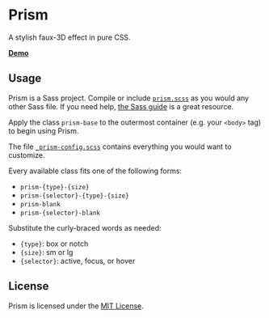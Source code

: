 # Prism

A stylish faux-3D effect in pure CSS.

[**Demo**](https://garcia.sh/prism/)

## Usage

Prism is a Sass project. Compile or include [`prism.scss`](prism.scss) as you would any other Sass file. If you need help, [the Sass guide](http://sass-lang.com/guide) is a great resource.

Apply the class `prism-base` to the outermost container (e.g. your `<body>` tag) to begin using Prism.

The file [`_prism-config.scss`](_prism-config.scss) contains everything you would want to customize.

Every available class fits one of the following forms:

* `prism-{type}-{size}`
* `prism-{selector}-{type}-{size}`
* `prism-blank`
* `prism-{selector}-blank`

Substitute the curly-braced words as needed:

* `{type}`: box or notch
* `{size}`: sm or lg
* `{selector}`: active, focus, or hover

## License

Prism is licensed under the [MIT License](LICENSE.md).
